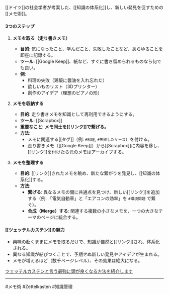 [[ドイツ]]の社会学者が考案した、[[知識の体系化]]し、新しい発見を促すための[[メモ術]]。

#### 3つのステップ

1.  **メモを取る（走り書きメモ）**
    *   **目的**: 気になったこと、学んだこと、失敗したことなど、あらゆることを即座に記録する。
    *   **ツール**: [[Google Keep]]、紙など、すぐに書き留められるものなら何でも良い。
    *   **例**:
        *   料理の失敗（鶏飯に醤油を入れ忘れた）
        *   欲しいものリスト（3Dプリンター）
        *   創作のアイデア（理想のピアノの形）

2.  **メモを収納する**
    *   **目的**: 走り書きメモを知識として再利用できるようにする。
    *   **ツール**: [[Scrapbox]]
    *   **重要なこと**: **メモ同士を[[リンク]]で繋げる。**
    *   **方法**:
        *   メモに関連する[[タグ]]（例: `#料理`, `#失敗したケース`）を付ける。
        *   走り書きメモ（[[Google Keep]]）から[[Scrapbox]]に内容を移し、[[リンク]]を付けたら元のメモはアーカイブする。

3.  **メモを整理する**
    *   **目的**: [[リンク]]されたメモを眺め、新たな繋がりを発見し、[[知識の体系化]]する。
    *   **方法**:
        *   **繋げる**: 異なるメモの間に共通点を見つけ、新しい[[リンク]]を追加する（例: 「電気自動車」と「エアコンの効率」を `#環境問題` で繋ぐ）。
        *   **合成（Merge）する**: 関連する複数の小さなメモを、一つの大きなテーマのページに統合する。

#### [[ツェッテルカステン]]の魅力

*   興味の赴くままにメモを取るだけで、知識が自然と[[リンク]]され、体系化される。
*   異なる知識が結びつくことで、予期せぬ新しい発見やアイデアが生まれる。
*   メモが増えるほど（数千ページレベル）、その効果は絶大になる。

[ツェッテルカステンと言う最強に頭が良くなる方法を紹介します](https://www.youtube.com/watch?v=RZNKhCgbaT8)

---

#メモ術 #Zettelkasten #知識管理